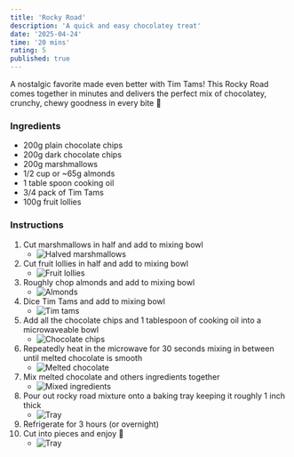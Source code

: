```yaml
---
title: 'Rocky Road'
description: 'A quick and easy chocolatey treat'
date: '2025-04-24'
time: '20 mins'
rating: 5
published: true
---
```


A nostalgic favorite made even better with Tim Tams! This Rocky Road comes together in minutes and delivers the perfect mix of chocolatey, crunchy, chewy goodness in every bite 🍫

### Ingredients
- 200g plain chocolate chips
- 200g dark chocolate chips
- 200g marshmallows
- 1/2 cup or ~65g almonds
- 1 table spoon cooking oil
- 3/4 pack of Tim Tams
- 100g fruit lollies

### Instructions
1. Cut marshmallows in half and add to mixing bowl
   - ![Halved marshmallows](../recipes/rocky-road/marshmallows.jpg)
2. Cut fruit lollies in half and add to mixing bowl
   - ![Fruit lollies](../recipes/rocky-road/fruit-lollies.jpg)
3. Roughly chop almonds and add to mixing bowl
   - ![Almonds](../recipes/rocky-road/almonds.jpg)
4. Dice Tim Tams and add to mixing bowl
   - ![Tim tams](../recipes/rocky-road/diced-timtams.jpg)
5. Add all the chocolate chips and 1 tablespoon of cooking oil into a microwaveable bowl
   - ![Chocolate chips](../recipes/rocky-road/chocolate-chips.jpg)
6. Repeatedly heat in the microwave for 30 seconds mixing in between until melted chocolate is smooth
   - ![Melted chocolate](../recipes/rocky-road/melted-chocolate.jpg)
7. Mix melted chocolate and others ingredients together
   - ![Mixed ingredients](../recipes/rocky-road/mixed-ingredients.jpg)
8. Pour out rocky road mixture onto a baking tray keeping it roughly 1 inch thick
    - ![Tray](../recipes/rocky-road/tray.jpg)
9.  Refrigerate for 3 hours (or overnight)
10. Cut into pieces and enjoy 🎉
    - ![Tray](../recipes/rocky-road/rocky-road.jpg)
